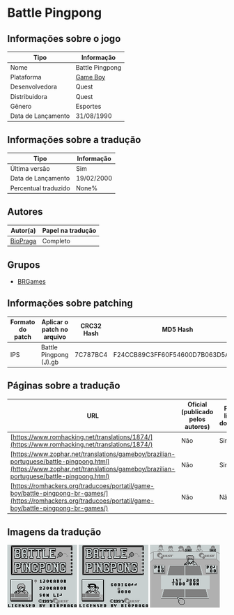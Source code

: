 # Battle Pingpong

## Informações sobre o jogo

| Tipo | Informação |
| ----------- | ----------- |
| Nome | Battle Pingpong |
| Plataforma | [Game Boy](../) |
| Desenvolvedora | Quest |
| Distribuidora | Quest |
| Gênero | Esportes |
| Data de Lançamento | 31/08/1990 |

## Informações sobre a tradução

| Tipo | Informação |
| ----------- | ----------- |
| Última versão | Sim |
| Data de Lançamento | 19/02/2000 |
| Percentual traduzido | None% |

## Autores

| Autor(a) | Papel na tradução |
| ----------- | ----------- |
| [BioPraga](../../../autores/biopraga/) | Completo |

## Grupos

* [BRGames](../../../grupos/brgames/)

## Informações sobre patching

| Formato do patch | Aplicar o patch no arquivo | CRC32 Hash | MD5 Hash |
| ----------- | ----------- | ----------- | ----------- |
| IPS | Battle Pingpong \(J\)\.gb | 7C787BC4 | F24CCB89C3FF60F54600D7B063D5A6C2 |

## Páginas sobre a tradução

| URL | Oficial (publicado pelos autores) | Possuí link de download |
| ----------- | ----------- | ----------- |
| [https://www.romhacking.net/translations/1874/](https://www.romhacking.net/translations/1874/) | Não | Sim |
| [https://www.zophar.net/translations/gameboy/brazilian-portuguese/battle-pingpong.html](https://www.zophar.net/translations/gameboy/brazilian-portuguese/battle-pingpong.html) | Não | Sim |
| [https://romhackers.org/traducoes/portatil/game-boy/battle-pingpong-br-games/](https://romhackers.org/traducoes/portatil/game-boy/battle-pingpong-br-games/) | Não | Não |

## Imagens da tradução

![Imagem de exemplo da tradução 1](1.png)
![Imagem de exemplo da tradução 2](2.png)
![Imagem de exemplo da tradução 3](3.png)
